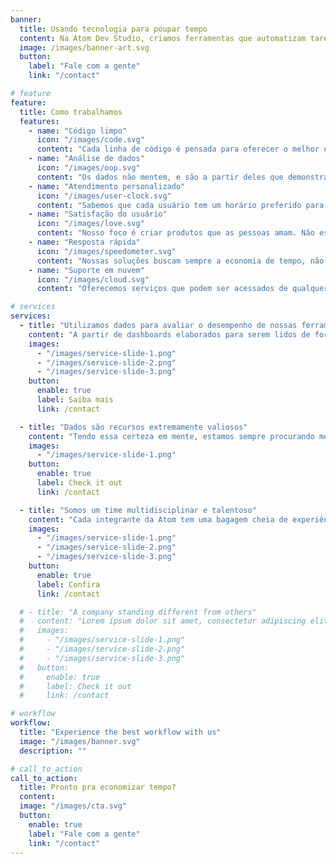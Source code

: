 ```yaml
---
banner:
  title: Usando tecnologia para poupar tempo
  content: Na Atom Dev Studio, criamos ferramentas que automatizam tarefas tediosas,<br/> liberando você para utilizar seu tempo com o que te deixa feliz.
  image: /images/banner-art.svg
  button:
    label: "Fale com a gente"
    link: "/contact"

# feature
feature:
  title: Como trabalhamos
  features:
    - name: "Código limpo"
      icon: "/images/code.svg"
      content: "Cada linha de código é pensada para oferecer o melhor entendimento ao desenvolvedor, proporcionando agilidade nas manutenções e atualizações"
    - name: "Análise de dados"
      icon: "/images/oop.svg"
      content: "Os dados não mentem, e são a partir deles que demonstraremos os resultados de nossos produtos. Você poderá acessar tudo através de dashboards claros"
    - name: "Atendimento personalizado"
      icon: "/images/user-clock.svg"
      content: "Sabemos que cada usuário tem um horário preferido para entrar em contato, estamos preparados pra nos ajustar a isso "
    - name: "Satisfação do usuário"
      icon: "/images/love.svg"
      content: "Nosso foco é criar produtos que as pessoas amam. Não está satisfeito? Devolvemos seu dinheiro sem burocracia"
    - name: "Resposta rápida"
      icon: "/images/speedometer.svg"
      content: "Nossas soluções buscam sempre a economia de tempo, não queremos que você perca tempo esperando ua página carregar."
    - name: "Suporte em nuvem"
      icon: "/images/cloud.svg"
      content: "Oferecemos serviços que podem ser acessados de qualquer lugar"

# services
services:
  - title: "Utilizamos dados para avaliar o desempenho de nossas ferramentas"
    content: "A partir de dashboards elaborados para serem lidos de forma fácil, nossos usuários podem medir o quanto nossas ferramentas estão impactando seus negócios, eliminando qualquer dúvida sobre o desempenho de nossos produtos"
    images:
      - "/images/service-slide-1.png"
      - "/images/service-slide-2.png"
      - "/images/service-slide-3.png"
    button:
      enable: true
      label: Saiba mais
      link: /contact

  - title: "Dados são recursos extremamente valiosos"
    content: "Tendo essa certeza em mente, estamos sempre procurando melhorar a segurança desses dados através de criptografia e das melhores práticas em cyber security"
    images:
      - "/images/service-slide-1.png"
    button:
      enable: true
      label: Check it out
      link: /contact

  - title: "Somos um time multidisciplinar e talentoso"
    content: "Cada integrante da Atom tem uma bagagem cheia de experiências diversas em mercados distintos, isso torna mais fácil a visualização de obstáculos antes mesmo de eles aparecerem"
    images:
      - "/images/service-slide-1.png"
      - "/images/service-slide-2.png"
      - "/images/service-slide-3.png"
    button:
      enable: true
      label: Confira
      link: /contact

  # - title: "A company standing different from others"
  #   content: "Lorem ipsum dolor sit amet, consectetur adipiscing elit. Consequat tristique eget amet, tempus eu at consecttur. Leo facilisi nunc viverra tellus. Ac laoreet sit vel consquat. consectetur adipiscing elit. Consequat tristique eget amet, tempus eu at consecttur. Leo facilisi nunc viverra tellus. Ac laoreet sit vel consquat."
  #   images:
  #     - "/images/service-slide-1.png"
  #     - "/images/service-slide-2.png"
  #     - "/images/service-slide-3.png"
  #   button:
  #     enable: true
  #     label: Check it out
  #     link: /contact

# workflow
workflow:
  title: "Experience the best workflow with us"
  image: "/images/banner.svg"
  description: ""

# call_to_action
call_to_action:
  title: Pronto pra economizar tempo?
  content:
  image: "/images/cta.svg"
  button:
    enable: true
    label: "Fale com a gente"
    link: "/contact"
---
```

